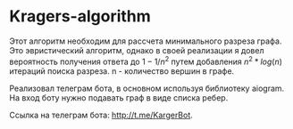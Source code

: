 # Kragers-algorithm

Этот алгоритм необходим для рассчета минимального разреза графа. Это эвристический алгоритм, однако в своей реализации я довел вероятность получения ответа до $1 - 1/n^2$ путем добавления $n^2*log(n)$ итераций поиска разреза. n - количество вершин в графе.

Реализовал телеграм бота, в основном используя библиотеку aiogram. На вход боту нужно подавать граф в виде списка ребер.

Ссылка на телеграм бота: http://t.me/KargerBot.
